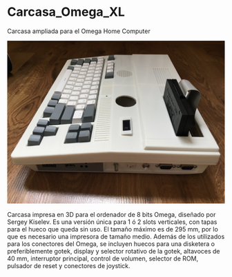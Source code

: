 # Carcasa_Omega_XL
Carcasa ampliada para el Omega Home Computer

![Carcasa](/Carcasa.jpg)

Carcasa impresa en 3D para el ordenador de 8 bits Omega, diseñado por Sergey Kiselev. Es una versión única para 1 ó 2 slots verticales, con tapas para el hueco que queda sin uso. El tamaño máximo es de 295 mm, por lo que es necesario una impresora de tamaño medio. Además de los utilizados para los conectores del Omega, se incluyen huecos para una disketera o preferiblemente gotek, display y selector rotativo de la gotek, altavoces de 40 mm, interruptor principal, control de volumen, selector de ROM, pulsador de reset y conectores de joystick.